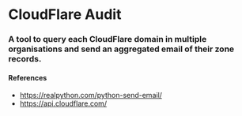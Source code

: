# CloudFlare Audit

### A tool to query each CloudFlare domain in multiple organisations and send an aggregated email of their zone records. 

#### References  
* https://realpython.com/python-send-email/
* https://api.cloudflare.com/
